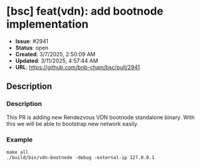 # [bsc] feat(vdn): add bootnode implementation

- **Issue**: #2941
- **Status**: open
- **Created**: 3/7/2025, 2:50:09 AM
- **Updated**: 3/11/2025, 4:57:44 AM
- **URL**: https://github.com/bnb-chain/bsc/pull/2941

## Description

### Description

This PR is adding new Rendezvous VDN bootnode standalone binary. With this we will be able to bootstrap new network easily.

### Example

```
make all
./build/bin/vdn-bootnode -debug -external-ip 127.0.0.1
```

